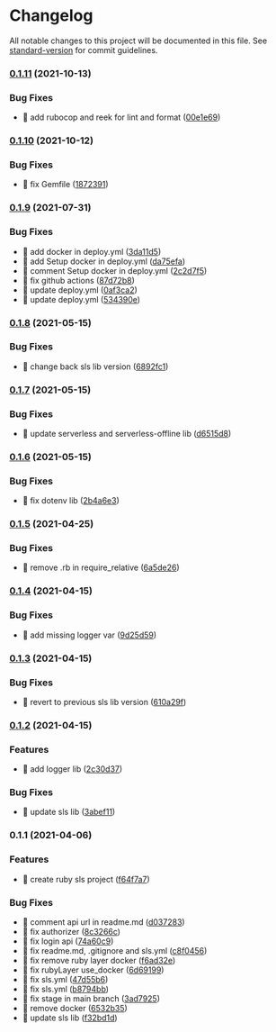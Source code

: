 # Changelog

All notable changes to this project will be documented in this file. See [standard-version](https://github.com/conventional-changelog/standard-version) for commit guidelines.

### [0.1.11](https://github.com/yeukfei02/ruby-serverless/compare/v0.1.10...v0.1.11) (2021-10-13)


### Bug Fixes

* 🐛 add rubocop and reek for lint and format ([00e1e69](https://github.com/yeukfei02/ruby-serverless/commit/00e1e69a636cba6d11ef88f0da98e93c6d64a9e1))

### [0.1.10](https://github.com/yeukfei02/ruby-serverless/compare/v0.1.9...v0.1.10) (2021-10-12)


### Bug Fixes

* 🐛 fix Gemfile ([1872391](https://github.com/yeukfei02/ruby-serverless/commit/1872391e5c89eb63edebe553a6864673bec4ae9c))

### [0.1.9](https://github.com/yeukfei02/ruby-serverless/compare/v0.1.8...v0.1.9) (2021-07-31)


### Bug Fixes

* 🐛 add docker in deploy.yml ([3da11d5](https://github.com/yeukfei02/ruby-serverless/commit/3da11d5f43a2e450554ae3f949307cf1fd822fce))
* 🐛 add Setup docker in deploy.yml ([da75efa](https://github.com/yeukfei02/ruby-serverless/commit/da75efa53d9c5cb4ffabb7a58db04beaa5d9a968))
* 🐛 comment Setup docker in deploy.yml ([2c2d7f5](https://github.com/yeukfei02/ruby-serverless/commit/2c2d7f5de2e18a36c985cd83ae43b865e0cb7b61))
* 🐛 fix github actions ([87d72b8](https://github.com/yeukfei02/ruby-serverless/commit/87d72b8861cf71b801b50cbe30c73a01751d4a75))
* 🐛 update deploy.yml ([0af3ca2](https://github.com/yeukfei02/ruby-serverless/commit/0af3ca269ac7449c755013afd35e99a9c76cc643))
* 🐛 update deploy.yml ([534390e](https://github.com/yeukfei02/ruby-serverless/commit/534390e778b9822badbec66c372f1695a9f4f268))

### [0.1.8](https://github.com/yeukfei02/ruby-serverless/compare/v0.1.7...v0.1.8) (2021-05-15)


### Bug Fixes

* 🐛 change back sls lib version ([6892fc1](https://github.com/yeukfei02/ruby-serverless/commit/6892fc1bc71971a48fd014c8ad6a125ddc63fbfb))

### [0.1.7](https://github.com/yeukfei02/ruby-serverless/compare/v0.1.6...v0.1.7) (2021-05-15)


### Bug Fixes

* 🐛 update serverless and serverless-offline lib ([d6515d8](https://github.com/yeukfei02/ruby-serverless/commit/d6515d8c97fe20b9c6e4f1943b535be69b23c75a))

### [0.1.6](https://github.com/yeukfei02/ruby-serverless/compare/v0.1.5...v0.1.6) (2021-05-15)


### Bug Fixes

* 🐛 fix dotenv lib ([2b4a6e3](https://github.com/yeukfei02/ruby-serverless/commit/2b4a6e3978105b785b9039381a386c9728ed73e0))

### [0.1.5](https://github.com/yeukfei02/ruby-serverless/compare/v0.1.4...v0.1.5) (2021-04-25)


### Bug Fixes

* 🐛 remove .rb in require_relative ([6a5de26](https://github.com/yeukfei02/ruby-serverless/commit/6a5de265f44798a56a1224aa2bdc9e676dd5aaab))

### [0.1.4](https://github.com/yeukfei02/ruby-serverless/compare/v0.1.3...v0.1.4) (2021-04-15)


### Bug Fixes

* 🐛 add missing logger var ([9d25d59](https://github.com/yeukfei02/ruby-serverless/commit/9d25d597e239ceadc24c030aea9d76a4e2fb5414))

### [0.1.3](https://github.com/yeukfei02/ruby-serverless/compare/v0.1.2...v0.1.3) (2021-04-15)


### Bug Fixes

* 🐛 revert to previous sls lib version ([610a29f](https://github.com/yeukfei02/ruby-serverless/commit/610a29fbf2171f02d25834fe8de6c214dcdcf325))

### [0.1.2](https://github.com/yeukfei02/ruby-serverless/compare/v0.1.1...v0.1.2) (2021-04-15)


### Features

* 🎸 add logger lib ([2c30d37](https://github.com/yeukfei02/ruby-serverless/commit/2c30d37edf54fbad3df8e1fe86827ae30f05bc48))


### Bug Fixes

* 🐛 update sls lib ([3abef11](https://github.com/yeukfei02/ruby-serverless/commit/3abef11cd978de9a3cd6ce5693edbf90a70e65a2))

### 0.1.1 (2021-04-06)


### Features

* 🎸 create ruby sls project ([f64f7a7](https://github.com/yeukfei02/ruby-serverless/commit/f64f7a773ca9779613086167dd70b0d12b6295dc))


### Bug Fixes

* 🐛 comment api url in readme.md ([d037283](https://github.com/yeukfei02/ruby-serverless/commit/d03728348624fd1bb620b7d2290cc27bd8844fdd))
* 🐛 fix authorizer ([8c3266c](https://github.com/yeukfei02/ruby-serverless/commit/8c3266c330f4e67328837c67ec23cdc9aa2769ee))
* 🐛 fix login api ([74a60c9](https://github.com/yeukfei02/ruby-serverless/commit/74a60c92b91789857da7754f6dc207b9d19bc227))
* 🐛 fix readme.md, .gitignore and sls.yml ([c8f0456](https://github.com/yeukfei02/ruby-serverless/commit/c8f045659390968a7afe6962604fe21d6fad20b5))
* 🐛 fix remove ruby layer docker ([f6ad32e](https://github.com/yeukfei02/ruby-serverless/commit/f6ad32e9af487c11e4ff42724238a2a817f6cfbb))
* 🐛 fix rubyLayer use_docker ([6d69199](https://github.com/yeukfei02/ruby-serverless/commit/6d69199e1da89829a175720b0272b6ddd6d4d819))
* 🐛 fix sls.yml ([47d55b6](https://github.com/yeukfei02/ruby-serverless/commit/47d55b6fedea0e60f39e765c7d3807ca4afa48b4))
* 🐛 fix sls.yml ([b8794bb](https://github.com/yeukfei02/ruby-serverless/commit/b8794bbd7894a27e484174a0c6ebdfa5be3b6253))
* 🐛 fix stage in main branch ([3ad7925](https://github.com/yeukfei02/ruby-serverless/commit/3ad7925437bf71ff09f3290d1465bebf6e3b3061))
* 🐛 remove docker ([6532b35](https://github.com/yeukfei02/ruby-serverless/commit/6532b35d5efae9ab3d67e0994f728016f0899006))
* 🐛 update sls lib ([f32bd1d](https://github.com/yeukfei02/ruby-serverless/commit/f32bd1dce0feaa3ecf68481489a973d2fea0ed28))
